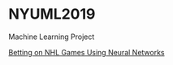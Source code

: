 # NYUML2019
Machine Learning Project

[Betting on NHL Games Using Neural Networks](https://github.com/psfonseka/NYUML2019/blob/master/project_paper.pdf)
